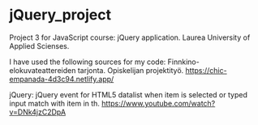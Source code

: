 # jQuery_project

Project 3 for JavaScript course: jQuery application. Laurea University of Applied Scienses.

I have used the following sources for my code:
Finnkino-elokuvateattereiden tarjonta. Opiskelijan projektityö. https://chic-empanada-4d3c94.netlify.app/

jQuery: jQuery event for HTML5 datalist when item is selected or typed input match with item in th.
https://www.youtube.com/watch?v=DNk4jzC2DpA
